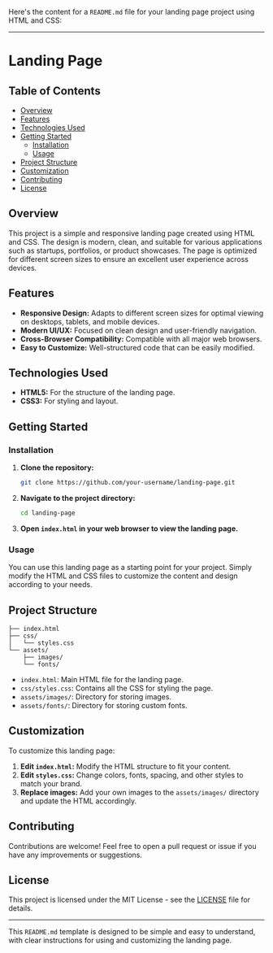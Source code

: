 Here's the content for a `README.md` file for your landing page project using HTML and CSS:

---

# Landing Page

## Table of Contents

- [Overview](#overview)
- [Features](#features)
- [Technologies Used](#technologies-used)
- [Getting Started](#getting-started)
  - [Installation](#installation)
  - [Usage](#usage)
- [Project Structure](#project-structure)
- [Customization](#customization)
- [Contributing](#contributing)
- [License](#license)
  
## Overview

This project is a simple and responsive landing page created using HTML and CSS. The design is modern, clean, and suitable for various applications such as startups, portfolios, or product showcases. The page is optimized for different screen sizes to ensure an excellent user experience across devices.

## Features

- **Responsive Design:** Adapts to different screen sizes for optimal viewing on desktops, tablets, and mobile devices.
- **Modern UI/UX:** Focused on clean design and user-friendly navigation.
- **Cross-Browser Compatibility:** Compatible with all major web browsers.
- **Easy to Customize:** Well-structured code that can be easily modified.

## Technologies Used

- **HTML5:** For the structure of the landing page.
- **CSS3:** For styling and layout.

## Getting Started

### Installation

1. **Clone the repository:**

   ```bash
   git clone https://github.com/your-username/landing-page.git
   ```

2. **Navigate to the project directory:**

   ```bash
   cd landing-page
   ```

3. **Open `index.html` in your web browser to view the landing page.**

### Usage

You can use this landing page as a starting point for your project. Simply modify the HTML and CSS files to customize the content and design according to your needs.

## Project Structure

```
├── index.html
├── css/
│   └── styles.css
└── assets/
    ├── images/
    └── fonts/
```

- `index.html`: Main HTML file for the landing page.
- `css/styles.css`: Contains all the CSS for styling the page.
- `assets/images/`: Directory for storing images.
- `assets/fonts/`: Directory for storing custom fonts.

## Customization

To customize this landing page:

1. **Edit `index.html`:** Modify the HTML structure to fit your content.
2. **Edit `styles.css`:** Change colors, fonts, spacing, and other styles to match your brand.
3. **Replace images:** Add your own images to the `assets/images/` directory and update the HTML accordingly.

## Contributing

Contributions are welcome! Feel free to open a pull request or issue if you have any improvements or suggestions.

## License

This project is licensed under the MIT License - see the [LICENSE](LICENSE) file for details.

---

This `README.md` template is designed to be simple and easy to understand, with clear instructions for using and customizing the landing page.
